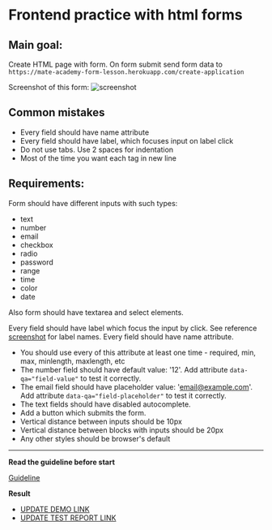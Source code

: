 # Frontend practice with html forms

## Main goal:
Create HTML page with form. On form submit send form data to 
`https://mate-academy-form-lesson.herokuapp.com/create-application`

Screenshot of this form:
![screenshot](./references/form-example.png)

## Common mistakes
* Every field should have name attribute
* Every field should have label, which focuses input on label click
* Do not use tabs. Use 2 spaces for indentation
* Most of the time you want each tag in new line

## Requirements:

Form should have different inputs with such types:
  - text
  - number
  - email
  - checkbox
  - radio
  - password
  - range
  - time
  - color
  - date

Also form should have textarea and select elements.
  
Every field should have label which focus the input by click. See reference 
[screenshot](./references/form-example.png) for label names.
Every field should have name attribute.
  
- You should use every of this attribute at least one time - required, min, max, 
minlength, maxlength, etc
- The number field should have default value: '12'. Add attribute 
`data-qa="field-value"` to test it correctly.
- The email field should have placeholder value: 'email@example.com'.
Add attribute `data-qa="field-placeholder"` to test it correctly.
- The text fields should have disabled autocomplete.
- Add a button which submits the form.
- Vertical distance between inputs should be 10px
- Vertical distance between blocks with inputs should be 20px
- Any other styles should be browser's default

---
**Read the guideline before start**

[Guideline](https://github.com/mate-academy/layout_task-guideline/blob/master/README.md)

**Result**

- [UPDATE DEMO LINK](https://rmasnyuk.github.io/layout_html-form/)
- [UPDATE TEST REPORT LINK](https://rmasnyuk.github.io/layout_html-form/report/html_report/)
